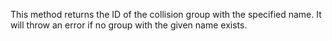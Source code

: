 This method returns the ID of the collision group with the specified name.
It will throw an error if no group with the given name exists.